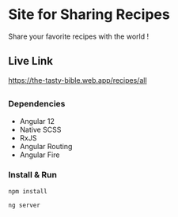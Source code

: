 # Site for Sharing Recipes

Share your favorite recipes with the world !

## Live Link

https://the-tasty-bible.web.app/recipes/all
##

### Dependencies

* Angular 12
* Native SCSS 
* RxJS
* Angular Routing
* Angular Fire

### Install & Run
```
npm install
```
```
ng server
```
